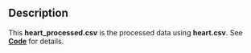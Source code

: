 ## Description

This **heart_processed.csv** is the processed data using **heart.csv**. See [**Code**](../../Code) for details.
